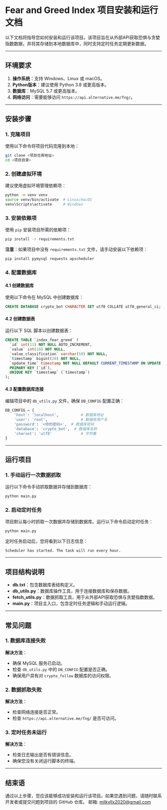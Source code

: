 # Fear and Greed Index 项目安装和运行文档

以下文档将指导您如何安装和运行该项目。该项目旨在从外部API获取恐惧与贪婪指数数据，并将其存储到本地数据库中，同时支持定时任务定期更新数据。

---

## 环境要求

1. **操作系统**：支持 Windows、Linux 或 macOS。
2. **Python版本**：建议使用 Python 3.8 或更高版本。
3. **数据库**：MySQL 5.7 或更高版本。
4. **网络访问**：需要能够访问 `https://api.alternative.me/fng/`。

---

## 安装步骤

### 1. 克隆项目
使用以下命令将项目代码克隆到本地：
```bash
git clone <项目仓库地址>
cd <项目目录>
```

### 2. 创建虚拟环境
建议使用虚拟环境管理依赖项：
```bash
python -m venv venv
source venv/bin/activate  # Linux/macOS
venv\Scripts\activate     # Windows
```

### 3. 安装依赖项
使用 `pip` 安装项目所需的依赖项：
```bash
pip install -r requirements.txt
```

**注意**：如果项目中没有 `requirements.txt` 文件，请手动安装以下依赖项：
```bash
pip install pymysql requests apscheduler
```

### 4. 配置数据库
#### 4.1 创建数据库
使用以下命令在 MySQL 中创建数据库：
```sql
CREATE DATABASE crypto_bot CHARACTER SET utf8 COLLATE utf8_general_ci;
```

#### 4.2 创建数据表
运行以下 SQL 脚本以创建数据表：
```sql
CREATE TABLE `index_fear_greed` (
  `id` int(11) NOT NULL AUTO_INCREMENT,
  `value` int(10) NOT NULL,
  `value_classification` varchar(50) NOT NULL,
  `timestamp` bigint(20) NOT NULL,
  `update_time` timestamp NOT NULL DEFAULT CURRENT_TIMESTAMP ON UPDATE CURRENT_TIMESTAMP,
  PRIMARY KEY (`id`),
  UNIQUE KEY `timestamp` (`timestamp`)
);
```

#### 4.3 配置数据库连接
编辑项目中的 `db_utils.py` 文件，确保 `DB_CONFIG` 配置正确：
```python
DB_CONFIG = {
    'host': 'localhost',          # 数据库地址
    'user': 'root',               # 数据库用户名
    'password': '<你的密码>',  # 数据库密码
    'database': 'crypto_bot',  # 数据库名称
    'charset': 'utf8'             # 字符集
}
```

---

## 运行项目

### 1. 手动运行一次数据抓取
运行以下命令手动抓取数据并存储到数据库：
```bash
python main.py
```

### 2. 启动定时任务
项目默认每小时抓取一次数据并存储到数据库。运行以下命令启动定时任务：
```bash
python main.py
```

定时任务启动后，您将看到以下日志信息：
```
Scheduler has started. The task will run every hour.
```

---

## 项目结构说明

- **db.txt**：包含数据库表结构定义。
- **db_utils.py**：数据库操作工具，用于连接数据库和保存数据。
- **fetch_utils.py**：数据抓取工具，用于从外部API获取恐惧与贪婪指数数据。
- **main.py**：项目主入口，包含定时任务逻辑和手动运行逻辑。

---

## 常见问题

### 1. 数据库连接失败
**解决方法**：
- 确保 MySQL 服务已启动。
- 检查 `db_utils.py` 中的 `DB_CONFIG` 配置是否正确。
- 确保用户具有对 `crypto_follow` 数据库的访问权限。

### 2. 数据抓取失败
**解决方法**：
- 检查网络连接是否正常。
- 检查 `https://api.alternative.me/fng/` 是否可访问。

### 3. 定时任务未运行
**解决方法**：
- 检查日志输出是否有错误信息。
- 确保您没有关闭运行脚本的终端。

---

## 结束语

通过以上步骤，您应该能够成功安装和运行该项目。如果您遇到问题，请随时联系开发者或提交问题到项目的 GitHub 仓库。
邮箱: milkyllx2020@gmail.com
